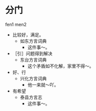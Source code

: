# 分门
fen1 men2
+ 比较好，满足。
  * 如东方言词典
    - 这件事～。
+ ［引］问题得到解决
  * 东台方言词典
    - 这个矛盾如不化解，家里不得～。
+ 好、行
  * 兴化方言词典
    - 他一来就～吖。
+ 有希望
  * 泰县方言志
    - 这件事～。
